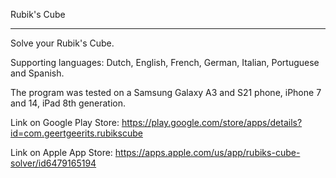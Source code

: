 Rubik's Cube
____________


Solve your Rubik's Cube.

Supporting languages: Dutch, English, French, German, Italian, Portuguese and Spanish.

The program was tested on a Samsung Galaxy A3 and S21 phone, iPhone 7 and 14, iPad 8th generation.

Link on Google Play Store:
https://play.google.com/store/apps/details?id=com.geertgeerits.rubikscube

Link on Apple App Store:
https://apps.apple.com/us/app/rubiks-cube-solver/id6479165194

